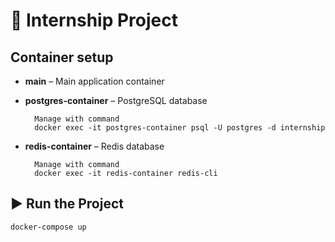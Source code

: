 # 🚀 Internship Project

## Container setup

- **main** – Main application container
- **postgres-container** – PostgreSQL database
        
        Manage with command
        docker exec -it postgres-container psql -U postgres -d internship
    
- **redis-container** – Redis database

        Manage with command
        docker exec -it redis-container redis-cli

## ▶️ Run the Project

```bash
docker-compose up
        

    